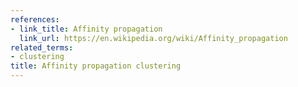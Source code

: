 ```yaml
---
references:
- link_title: Affinity propagation
  link_url: https://en.wikipedia.org/wiki/Affinity_propagation
related_terms:
- clustering
title: Affinity propagation clustering
---
```

